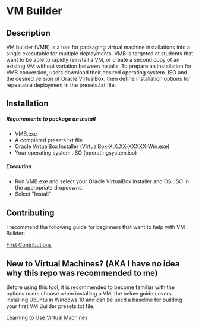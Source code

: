 # VM Builder

## Description

VM builder (VMB) is a tool for packaging virtual machine installations into a single executable for multiple deployments.  VMB is targeted at students that want to be able to rapidly reinstall a VM, or create a second copy of an existing VM without variation between installs.  To prepare an installation for VMB conversion, users download their desired operating system .ISO and the desired version of Oracle VirtualBox, then define installation options for repeatable deployment in the presets.txt file.

## Installation

##### Requirements to package an install
- VMB.exe
- A completed presets.txt file
- Oracle VirtualBox Installer (VirtualBox-X.X.XX-XXXXX-Win.exe)
- Your operating system .ISO (operatingsystem.iso)

##### Execution
- Run VMB.exe and select your Oracle VirtualBox installer and OS .ISO in the appropriate dropdowns.
- Select "Install"


## Contributing

I recommend the following guide for beginners that want to help with VM Builder:

[First Contributions](https://github.com/firstcontributions/first-contributions)

## New to Virtual Machines? (AKA I have no idea why this repo was recommended to me)

Before using this tool, it is recommended to become familiar with the options users choose when installing a VM, the below guide covers installing Ubuntu in Windows 10 and can be used a baseline for building your first VM Builder presets.txt file.

[Learning to Use Virtual Machines](https://github.com/alxdnvn/CareerAssignment/blob/main/Learning%20to%20Use%20Virtual%20Machines.pdf)


